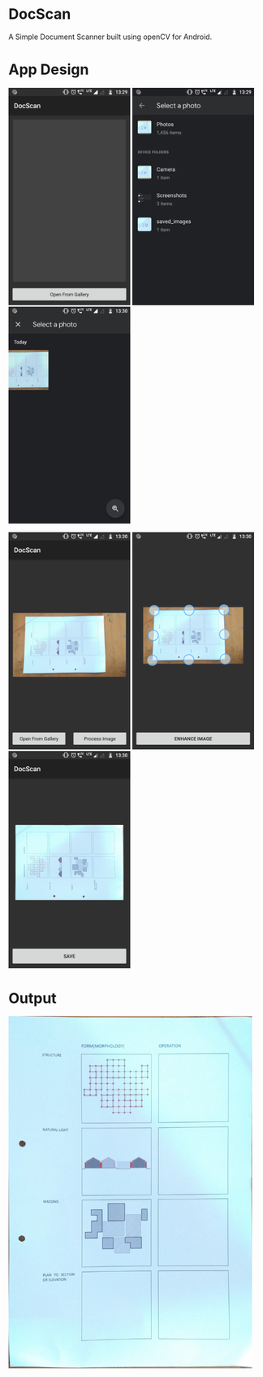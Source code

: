 # DocScan
A Simple Document Scanner built using openCV for Android.

# App Design

<img src="Screenshots/1.png" width="240">     <img src="Screenshots/2.png" width="240"> <img src="Screenshots/3.png" width="240"> 

<img src="Screenshots/4.png" width="240"> <img src="Screenshots/5.png" width="240"> <img src="Screenshots/6.png" width="240">

# Output
<img src="Screenshots/7.jpg" width="480">
